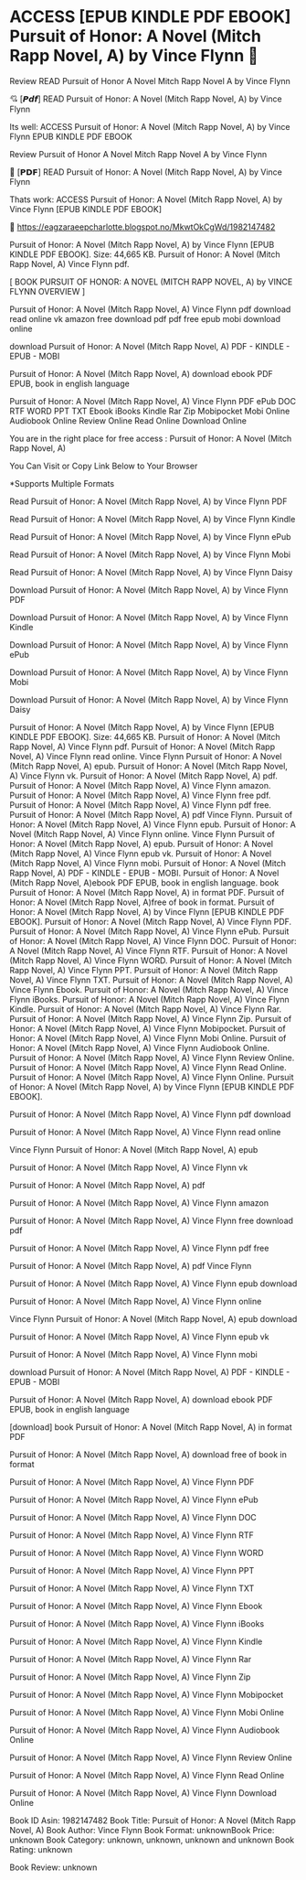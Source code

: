 # ACCESS [EPUB KINDLE PDF EBOOK] Pursuit of Honor: A Novel (Mitch Rapp Novel, A) by  Vince Flynn 📁
Review READ Pursuit of Honor A Novel Mitch Rapp Novel A by Vince Flynn

💘 [𝙋𝙙𝙛] READ Pursuit of Honor: A Novel (Mitch Rapp Novel, A) by Vince Flynn

Its well: ACCESS Pursuit of Honor: A Novel (Mitch Rapp Novel, A) by Vince Flynn EPUB KINDLE PDF EBOOK


Review Pursuit of Honor A Novel Mitch Rapp Novel A by Vince Flynn

📁 [𝗣𝗗𝗙] READ Pursuit of Honor: A Novel (Mitch Rapp Novel, A) by Vince Flynn

Thats work: ACCESS Pursuit of Honor: A Novel (Mitch Rapp Novel, A) by Vince Flynn [EPUB KINDLE PDF EBOOK]



🎯 https://eagzaraeepcharlotte.blogspot.no/MkwtOkCgWd/1982147482



Pursuit of Honor: A Novel (Mitch Rapp Novel, A) by Vince Flynn [EPUB KINDLE PDF EBOOK]. Size: 44,665 KB. Pursuit of Honor: A Novel (Mitch Rapp Novel, A) Vince Flynn pdf.

[ BOOK PURSUIT OF HONOR: A NOVEL (MITCH RAPP NOVEL, A) by VINCE FLYNN OVERVIEW ]

Pursuit of Honor: A Novel (Mitch Rapp Novel, A) Vince Flynn pdf download read online vk amazon free download pdf pdf free epub mobi download online

download Pursuit of Honor: A Novel (Mitch Rapp Novel, A) PDF - KINDLE - EPUB - MOBI

Pursuit of Honor: A Novel (Mitch Rapp Novel, A) download ebook PDF EPUB, book in english language

Pursuit of Honor: A Novel (Mitch Rapp Novel, A) Vince Flynn PDF ePub DOC RTF WORD PPT TXT Ebook iBooks Kindle Rar Zip Mobipocket Mobi Online Audiobook Online Review Online Read Online Download Online

You are in the right place for free access : Pursuit of Honor: A Novel (Mitch Rapp Novel, A)

You Can Visit or Copy Link Below to Your Browser

*Supports Multiple Formats

Read Pursuit of Honor: A Novel (Mitch Rapp Novel, A) by Vince Flynn PDF

Read Pursuit of Honor: A Novel (Mitch Rapp Novel, A) by Vince Flynn Kindle

Read Pursuit of Honor: A Novel (Mitch Rapp Novel, A) by Vince Flynn ePub

Read Pursuit of Honor: A Novel (Mitch Rapp Novel, A) by Vince Flynn Mobi

Read Pursuit of Honor: A Novel (Mitch Rapp Novel, A) by Vince Flynn Daisy

Download Pursuit of Honor: A Novel (Mitch Rapp Novel, A) by Vince Flynn PDF

Download Pursuit of Honor: A Novel (Mitch Rapp Novel, A) by Vince Flynn Kindle

Download Pursuit of Honor: A Novel (Mitch Rapp Novel, A) by Vince Flynn ePub

Download Pursuit of Honor: A Novel (Mitch Rapp Novel, A) by Vince Flynn Mobi

Download Pursuit of Honor: A Novel (Mitch Rapp Novel, A) by Vince Flynn Daisy

Pursuit of Honor: A Novel (Mitch Rapp Novel, A) by Vince Flynn [EPUB KINDLE PDF EBOOK]. Size: 44,665 KB. Pursuit of Honor: A Novel (Mitch Rapp Novel, A) Vince Flynn pdf. Pursuit of Honor: A Novel (Mitch Rapp Novel, A) Vince Flynn read online. Vince Flynn Pursuit of Honor: A Novel (Mitch Rapp Novel, A) epub. Pursuit of Honor: A Novel (Mitch Rapp Novel, A) Vince Flynn vk. Pursuit of Honor: A Novel (Mitch Rapp Novel, A) pdf. Pursuit of Honor: A Novel (Mitch Rapp Novel, A) Vince Flynn amazon. Pursuit of Honor: A Novel (Mitch Rapp Novel, A) Vince Flynn free pdf. Pursuit of Honor: A Novel (Mitch Rapp Novel, A) Vince Flynn pdf free. Pursuit of Honor: A Novel (Mitch Rapp Novel, A) pdf Vince Flynn. Pursuit of Honor: A Novel (Mitch Rapp Novel, A) Vince Flynn epub. Pursuit of Honor: A Novel (Mitch Rapp Novel, A) Vince Flynn online. Vince Flynn Pursuit of Honor: A Novel (Mitch Rapp Novel, A) epub. Pursuit of Honor: A Novel (Mitch Rapp Novel, A) Vince Flynn epub vk. Pursuit of Honor: A Novel (Mitch Rapp Novel, A) Vince Flynn mobi. Pursuit of Honor: A Novel (Mitch Rapp Novel, A) PDF - KINDLE - EPUB - MOBI. Pursuit of Honor: A Novel (Mitch Rapp Novel, A)ebook PDF EPUB, book in english language. book Pursuit of Honor: A Novel (Mitch Rapp Novel, A) in format PDF. Pursuit of Honor: A Novel (Mitch Rapp Novel, A)free of book in format. Pursuit of Honor: A Novel (Mitch Rapp Novel, A) by Vince Flynn [EPUB KINDLE PDF EBOOK]. Pursuit of Honor: A Novel (Mitch Rapp Novel, A) Vince Flynn PDF. Pursuit of Honor: A Novel (Mitch Rapp Novel, A) Vince Flynn ePub. Pursuit of Honor: A Novel (Mitch Rapp Novel, A) Vince Flynn DOC. Pursuit of Honor: A Novel (Mitch Rapp Novel, A) Vince Flynn RTF. Pursuit of Honor: A Novel (Mitch Rapp Novel, A) Vince Flynn WORD. Pursuit of Honor: A Novel (Mitch Rapp Novel, A) Vince Flynn PPT. Pursuit of Honor: A Novel (Mitch Rapp Novel, A) Vince Flynn TXT. Pursuit of Honor: A Novel (Mitch Rapp Novel, A) Vince Flynn Ebook. Pursuit of Honor: A Novel (Mitch Rapp Novel, A) Vince Flynn iBooks. Pursuit of Honor: A Novel (Mitch Rapp Novel, A) Vince Flynn Kindle. Pursuit of Honor: A Novel (Mitch Rapp Novel, A) Vince Flynn Rar. Pursuit of Honor: A Novel (Mitch Rapp Novel, A) Vince Flynn Zip. Pursuit of Honor: A Novel (Mitch Rapp Novel, A) Vince Flynn Mobipocket. Pursuit of Honor: A Novel (Mitch Rapp Novel, A) Vince Flynn Mobi Online. Pursuit of Honor: A Novel (Mitch Rapp Novel, A) Vince Flynn Audiobook Online. Pursuit of Honor: A Novel (Mitch Rapp Novel, A) Vince Flynn Review Online. Pursuit of Honor: A Novel (Mitch Rapp Novel, A) Vince Flynn Read Online. Pursuit of Honor: A Novel (Mitch Rapp Novel, A) Vince Flynn Online. Pursuit of Honor: A Novel (Mitch Rapp Novel, A) by Vince Flynn [EPUB KINDLE PDF EBOOK].

Pursuit of Honor: A Novel (Mitch Rapp Novel, A) Vince Flynn pdf download

Pursuit of Honor: A Novel (Mitch Rapp Novel, A) Vince Flynn read online

Vince Flynn Pursuit of Honor: A Novel (Mitch Rapp Novel, A) epub

Pursuit of Honor: A Novel (Mitch Rapp Novel, A) Vince Flynn vk

Pursuit of Honor: A Novel (Mitch Rapp Novel, A) pdf

Pursuit of Honor: A Novel (Mitch Rapp Novel, A) Vince Flynn amazon

Pursuit of Honor: A Novel (Mitch Rapp Novel, A) Vince Flynn free download pdf

Pursuit of Honor: A Novel (Mitch Rapp Novel, A) Vince Flynn pdf free

Pursuit of Honor: A Novel (Mitch Rapp Novel, A) pdf Vince Flynn

Pursuit of Honor: A Novel (Mitch Rapp Novel, A) Vince Flynn epub download

Pursuit of Honor: A Novel (Mitch Rapp Novel, A) Vince Flynn online

Vince Flynn Pursuit of Honor: A Novel (Mitch Rapp Novel, A) epub download

Pursuit of Honor: A Novel (Mitch Rapp Novel, A) Vince Flynn epub vk

Pursuit of Honor: A Novel (Mitch Rapp Novel, A) Vince Flynn mobi

download Pursuit of Honor: A Novel (Mitch Rapp Novel, A) PDF - KINDLE - EPUB - MOBI

Pursuit of Honor: A Novel (Mitch Rapp Novel, A) download ebook PDF EPUB, book in english language

[download] book Pursuit of Honor: A Novel (Mitch Rapp Novel, A) in format PDF

Pursuit of Honor: A Novel (Mitch Rapp Novel, A) download free of book in format

Pursuit of Honor: A Novel (Mitch Rapp Novel, A) Vince Flynn PDF

Pursuit of Honor: A Novel (Mitch Rapp Novel, A) Vince Flynn ePub

Pursuit of Honor: A Novel (Mitch Rapp Novel, A) Vince Flynn DOC

Pursuit of Honor: A Novel (Mitch Rapp Novel, A) Vince Flynn RTF

Pursuit of Honor: A Novel (Mitch Rapp Novel, A) Vince Flynn WORD

Pursuit of Honor: A Novel (Mitch Rapp Novel, A) Vince Flynn PPT

Pursuit of Honor: A Novel (Mitch Rapp Novel, A) Vince Flynn TXT

Pursuit of Honor: A Novel (Mitch Rapp Novel, A) Vince Flynn Ebook

Pursuit of Honor: A Novel (Mitch Rapp Novel, A) Vince Flynn iBooks

Pursuit of Honor: A Novel (Mitch Rapp Novel, A) Vince Flynn Kindle

Pursuit of Honor: A Novel (Mitch Rapp Novel, A) Vince Flynn Rar

Pursuit of Honor: A Novel (Mitch Rapp Novel, A) Vince Flynn Zip

Pursuit of Honor: A Novel (Mitch Rapp Novel, A) Vince Flynn Mobipocket

Pursuit of Honor: A Novel (Mitch Rapp Novel, A) Vince Flynn Mobi Online

Pursuit of Honor: A Novel (Mitch Rapp Novel, A) Vince Flynn Audiobook Online

Pursuit of Honor: A Novel (Mitch Rapp Novel, A) Vince Flynn Review Online

Pursuit of Honor: A Novel (Mitch Rapp Novel, A) Vince Flynn Read Online

Pursuit of Honor: A Novel (Mitch Rapp Novel, A) Vince Flynn Download Online

Book ID Asin: 1982147482
Book Title: Pursuit of Honor: A Novel (Mitch Rapp Novel, A)
Book Author: Vince Flynn
Book Format: unknownBook Price: unknown
Book Category: unknown, unknown, unknown and unknown
Book Rating: unknown

Book Review: unknown
